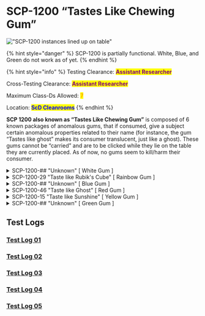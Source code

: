 # SCP-1200 “Tastes Like Chewing Gum”

!["SCP-1200 instances lined up on table"](https://lh4.googleusercontent.com/hyw4sIj2TJfjvZq7LFWAkx0mAecU-N4vBf8PdeAMBqMmXCTK6A6Erkr2bPf5znSIvRoG-8ECwpvIuYMfenqurNQZaZC6WK57gyY1mQyPQxCsIkeUZ7\_YlG9hg2W\_FTsPU1NVaDtluQo1m4ZIXkgmKe0)

{% hint style="danger" %}
SCP-1200 is partially functional. White, Blue, and Green do not work as of yet.
{% endhint %}

{% hint style="info" %}
Testing Clearance: <mark style="color:purple;">**Assistant Researcher**</mark>

Cross-Testing Clearance: <mark style="color:purple;">**Assistant Researcher**</mark>

Maximum Class-Ds Allowed: <mark style="color:orange;">**7**</mark>

Location: <mark style="color:blue;">**ScD Cleanrooms**</mark>
{% endhint %}

**SCP 1200 also known as “Tastes Like Chewing Gum”** is composed of 6 known packages of anomalous gums, that if consumed, give a subject certain anomalous properties related to their name (for instance, the gum “Tastes like ghost” makes its consumer translucent, just like a ghost). These gums cannot be “carried” and are to be clicked while they lie on the table they are currently placed. As of now, no gums seem to kill/harm their consumer.

<details>

<summary>SCP-1200-## "Unknown" [ White Gum ]</summary>

![](https://lh6.googleusercontent.com/Z10efb9WGGxBABJfE9if-6VgNdDag1nH4rQZHgFNusiGmEvCkvENcFcaTqikUms0yK\_fSLqKoZaEM7wMQ4ePJfoBNTpI-Yfp1-SOlAZtpyU6lQ8\_jXbizLmEDZcwv6rvltJCG5Ou9TEr8xBY1azvNCY)

```
$ SCPF_NETWORK/PARAGON/DATABASE/SCP-131-C
$ RESULT :: NO CURRENTLY KNOWN INFORMATION
```

</details>

<details>

<summary>SCP-1200-29 "Taste like Rubik's Cube" [ Rainbow Gum ]</summary>

![](https://lh5.googleusercontent.com/4y9x92uCIio27NvNnclOo3bdb\_3-IrETiGUSLHCTjChfcZYhoGUI3dYTc1ZcvIiNVA4hHuQZFa8z5kWmfn1qPY8wMIgYtcddHmlH4vJGJOx5i3IIaHbecpgBWt71p-lg6u3BAPXB4PHcRC2fC\_h5jNI)

SCP 1200-29, also known as “Rainbow gum” is another harmless instance of 1200. If consumed, the subject will shrink and its body will deform into bizarre proportions. These effects do not damage the subject and no other physical changes aside from deformation seem to take place.

![](<../../../.gitbook/assets/image (2).png>)

</details>

<details>

<summary>SCP-1200-## "Unknown" [ Blue Gum ]</summary>

![](https://lh5.googleusercontent.com/bAb13CjTOl\_JrWiiAj-HreWiYz7-lRGn7k3UW2S2gz6ndoqsZz-mqTyCi2NcubH1CXfpx3xf2Xx9Nw9RmmIUxOrwwxGdh-8Pj8ni0n4mJwfcqdWl1m3omuaxz\_NHcHcsUzGmaYwGunNbCFrTcM-hXgo)

```
$ SCPF_NETWORK/PARAGON/DATABASE/SCP-131-C
$ RESULT :: NO CURRENTLY KNOWN INFORMATION
```

</details>

<details>

<summary>SCP-1200-46 "Taste like Ghost" [ Red Gum ]</summary>

![](https://lh4.googleusercontent.com/LsXxbEicgPKDOMOVd78TsO1vIJ6VZqdmrhNXLocxnEN6Oxa29n-sNDjnNKcvOQER1rLQBagp3aF8WHVsqMJviBKwlgVHHp5dQ8fuMB\_k2aHI0WJBzZ-7Q9nTpx4RMEfIdx1h6AoIOotVVAmKEXRQnOU)

The red instance of SCP 1200 makes anyone who consumes it somewhat translucent (although to a point where the naked eye can see said subject). The effects don’t seem to wear down nor to damage the subject under the effects of said gum.

![](<../../../.gitbook/assets/image (1) (1).png>)

</details>

<details>

<summary>SCP-1200-15 "Taste like Sunshine" [ Yellow Gum ]</summary>

![](https://lh3.googleusercontent.com/qj5QZDSiSY\_z4SiYa9FeAiSy08FFJnlJzJ4bOIjihr4B5TZwGFMMN9MkvaI6NJOy6mwKCZn8r72WZZ\_-KcohjcvygQ\_UCyZ-VpIxG7M\_0dQMReQ9GSH\_eJihSq5kal\_EHG\_VY\_j1wSgSds26oHmmAno)

The yellow gum is another instance of SCP 1200. Subjects who consume it start to emit intense white light, almost to a degree where the subject itself cannot be seen by other people staring at him. The gum’s effects seem to wear down if the red gum is consumed afterwards and do not damage the consumer.

![](<../../../.gitbook/assets/image (3).png>)

</details>

<details>

<summary>SCP-1200-## "Unknown" [ Green Gum ]</summary>

![](https://lh5.googleusercontent.com/X2Sq-7MTAASwZIAYTeJSuYIuZ6tlowmxZavLYRHnpepXc8KeApm9NX42aGRdiqhjZCwT\_5SYaQPN3aPWJlWjiHZ2A2mMsBqv7WtFkGCfmhU\_fFwbio\_JCN0GEDT\_lSuh6wYzFHgmHam5UXo-nzBfNn4)

```
$ SCPF_NETWORK/PARAGON/DATABASE/SCP-131-C
$ RESULT :: NO CURRENTLY KNOWN INFORMATION
```

</details>

## Test Logs

### [Test Log 01](https://docs.google.com/document/d/1BbYBYT7GgYXa3TdULKvKGCAAeYtKHy\_b9-uNX0na9fs/edit)

### [Test Log 02](https://docs.google.com/document/d/1MmqkMokFfI7f\_ir0z1cwwk1YDgls9QmZ1a-lfxW7ygs/edit)

### [Test Log 03](https://docs.google.com/document/d/1XbJAXqFRxthfynI96Hinkc-4IRQ5cDCvBAyIDmSaWDM/edit)

### [Test Log 04](https://docs.google.com/document/d/1APfCjHiiPlHsvqMzcQyFgeZ2yfuVFzPinYRF43j9q-8/edit)

### [Test Log 05](https://docs.google.com/document/d/1WTKWPczevXZ6-ri8keZk3mKD8hvt20cadtrtyjfzBQU/edit)
